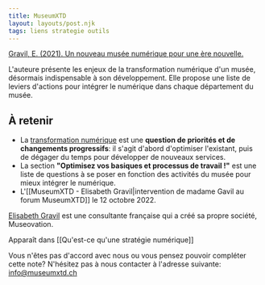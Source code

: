 ```yaml
---
title: MuseumXTD
layout: layouts/post.njk
tags: liens strategie outils
---
```


[Gravil, E. (2021). Un nouveau musée numérique pour une ère nouvelle.](https://elisagravil.medium.com/un-nouveau-mus%C3%A9e-num%C3%A9rique-pour-une-%C3%A8re-nouvelle-8fedf8ff7c1a)

L'auteure présente les enjeux de la transformation numérique d'un musée, désormais indispensable à son développement.
Elle propose une liste de leviers d'actions pour intégrer le numérique dans chaque département du musée. 

## À retenir 
- La [transformation numérique](https://miro.medium.com/max/1400/1*Akhqk_swRs2_pe_-IRQVBA.png) est une **question de priorités et de changements progressifs**: il s'agit d'abord d'optimiser l'existant, puis de dégager du temps pour développer de nouveaux services. 
- La section **"Optimisez vos basiques et processus de travail !"** est une liste de questions à se poser en fonction des activités du musée pour mieux intégrer le numérique. 
- L'[[MuseumXTD - Elisabeth Gravil|intervention de madame Gavil au forum MuseumXTD]] le 12 octobre 2022. 

[Elisabeth Gravil](https://www.linkedin.com/in/elisagravil/) est une consultante française qui a créé sa propre société, Museovation.  

Apparaît dans [[Qu'est-ce qu'une stratégie numérique]]

Vous n'êtes pas d'accord avec nous ou vous pensez pouvoir compléter cette note? N'hésitez pas à nous contacter à l'adresse suivante: [info@museumxtd.ch](mailto:info@museumxtd.ch)